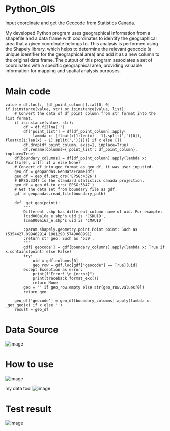 # Python_GIS
Input coordinate and get the Geocode from Statistics Canada.    

My developed Python program uses geographical information from a shapefile and a data frame with coordinates to identify the geographical area that a given coordinate belongs to. This analysis is performed using the Shapely library, which helps to determine the relevant geocode (a unique identifier for the geographical area) and add it as a new column to the original data frame. The output of this program associates a set of coordinates with a specific geographical area, providing valuable information for mapping and spatial analysis purposes.

# Main code
```
value = df.loc[:, [df_point_column]].iat[0, 0]
if isinstance(value, str) or isinstance(value, list):
    # Convert the data of df_point_column from str format into the list format.
    if isinstance(value, str):
        df = df.fillna('')
        df['point_list'] = df[df_point_column].apply(
            lambda x: [float(x[1:len(x) - 1].split(',')[0]), float(x[1:len(x) - 1].split(',')[1])] if x else [])
        df.drop(df_point_column, axis=1, inplace=True)
        df.rename(columns={'point_list': df_point_column}, inplace=True)
    df[boundary_columns] = df[df_point_column].apply(lambda x: Point(x[0], x[1]) if x else None)
    # Convert df into geo format as geo_df, it was user inputted.
    geo_df = geopandas.GeoDataFrame(df)
    geo_df = geo_df.set_crs('EPSG:4326')
    # EPSG:3347 is the standard statistics canada projection.
    geo_df = geo_df.to_crs('EPSG:3347')
    # Get the data set from boundary file as gdf.
    gdf = geopandas.read_file(boundary_path)

    def _get_geo(point):
        """
        Different .shp has different column name of uid. For example:
        lcsd000a16a_e.shp's uid is 'CSDUID',
        lcma000a16a_e.shp's uid is 'CMAUID'

        :param shapely.geometry.point.Point point: Such as (5354427.099462914 1881290.5749068991)
        :return str geo: Such as '539'.
        """
        gdf['geocode'] = gdf[boundary_columns].apply(lambda x: True if x.contains(point) else False)
        try:
            uid = gdf.columns[0]
            geo_row = gdf.loc[gdf["geocode"] == True][uid]
        except Exception as error:
            print(f"Error! \n {error}")
            print(traceback.format_exc())
            return None
        geo = '' if geo_row.empty else str(geo_row.values[0])
        return geo

    geo_df['geocode'] = geo_df[boundary_columns].apply(lambda x: _get_geo(x) if x else '')
    result = geo_df
```

# Data Source
![image](https://user-images.githubusercontent.com/75282285/218524464-67f4b510-03ad-4732-afa0-0b89d7b0a89b.png)

# How to use
![image](https://user-images.githubusercontent.com/75282285/218524658-688163a6-22f0-43f2-b65e-e2a76b9b2be3.png)

my data tool
![image](https://user-images.githubusercontent.com/75282285/218524740-369a7233-25b8-4574-8397-6569973cfa4f.png)

# Test result
![image](https://user-images.githubusercontent.com/75282285/218524966-8774bdaa-45b4-4d4b-8389-51fba44a379e.png)

